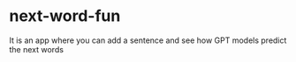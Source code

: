 # next-word-fun
It is an app where you can add a sentence and see how GPT models predict the next words
